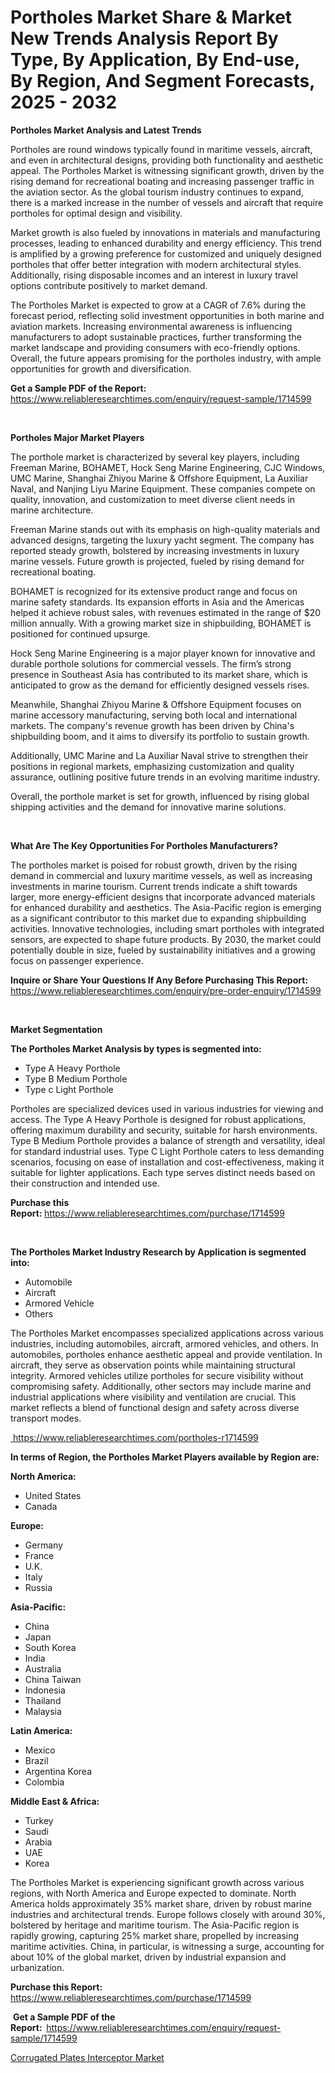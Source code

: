 <p><h1>Portholes Market Share & Market New Trends Analysis Report By Type, By Application, By End-use, By Region, And Segment Forecasts, 2025 - 2032</h1></p><p><strong>Portholes Market Analysis and Latest Trends</strong></p>
<p><p>Portholes are round windows typically found in maritime vessels, aircraft, and even in architectural designs, providing both functionality and aesthetic appeal. The Portholes Market is witnessing significant growth, driven by the rising demand for recreational boating and increasing passenger traffic in the aviation sector. As the global tourism industry continues to expand, there is a marked increase in the number of vessels and aircraft that require portholes for optimal design and visibility.</p><p>Market growth is also fueled by innovations in materials and manufacturing processes, leading to enhanced durability and energy efficiency. This trend is amplified by a growing preference for customized and uniquely designed portholes that offer better integration with modern architectural styles. Additionally, rising disposable incomes and an interest in luxury travel options contribute positively to market demand.</p><p>The Portholes Market is expected to grow at a CAGR of 7.6% during the forecast period, reflecting solid investment opportunities in both marine and aviation markets. Increasing environmental awareness is influencing manufacturers to adopt sustainable practices, further transforming the market landscape and providing consumers with eco-friendly options. Overall, the future appears promising for the portholes industry, with ample opportunities for growth and diversification.</p></p>
<p><strong>Get a Sample PDF of the Report:&nbsp;</strong> <a href="https://www.reliableresearchtimes.com/enquiry/request-sample/1714599?utm_campaign=2233&utm_medium=2&utm_source=Github&utm_content=ia&utm_term=28032025&utm_id=portholes">https://www.reliableresearchtimes.com/enquiry/request-sample/1714599</a></p>
<p>&nbsp;</p>
<p><strong>Portholes Major Market Players</strong></p>
<p><p>The porthole market is characterized by several key players, including Freeman Marine, BOHAMET, Hock Seng Marine Engineering, CJC Windows, UMC Marine, Shanghai Zhiyou Marine & Offshore Equipment, La Auxiliar Naval, and Nanjing Liyu Marine Equipment. These companies compete on quality, innovation, and customization to meet diverse client needs in marine architecture.</p><p>Freeman Marine stands out with its emphasis on high-quality materials and advanced designs, targeting the luxury yacht segment. The company has reported steady growth, bolstered by increasing investments in luxury marine vessels. Future growth is projected, fueled by rising demand for recreational boating.</p><p>BOHAMET is recognized for its extensive product range and focus on marine safety standards. Its expansion efforts in Asia and the Americas helped it achieve robust sales, with revenues estimated in the range of $20 million annually. With a growing market size in shipbuilding, BOHAMET is positioned for continued upsurge.</p><p>Hock Seng Marine Engineering is a major player known for innovative and durable porthole solutions for commercial vessels. The firm’s strong presence in Southeast Asia has contributed to its market share, which is anticipated to grow as the demand for efficiently designed vessels rises.</p><p>Meanwhile, Shanghai Zhiyou Marine & Offshore Equipment focuses on marine accessory manufacturing, serving both local and international markets. The company's revenue growth has been driven by China's shipbuilding boom, and it aims to diversify its portfolio to sustain growth.</p><p>Additionally, UMC Marine and La Auxiliar Naval strive to strengthen their positions in regional markets, emphasizing customization and quality assurance, outlining positive future trends in an evolving maritime industry.</p><p>Overall, the porthole market is set for growth, influenced by rising global shipping activities and the demand for innovative marine solutions.</p></p>
<p>&nbsp;</p>
<p><strong>What Are The Key Opportunities For Portholes Manufacturers?</strong></p>
<p><p>The portholes market is poised for robust growth, driven by the rising demand in commercial and luxury maritime vessels, as well as increasing investments in marine tourism. Current trends indicate a shift towards larger, more energy-efficient designs that incorporate advanced materials for enhanced durability and aesthetics. The Asia-Pacific region is emerging as a significant contributor to this market due to expanding shipbuilding activities. Innovative technologies, including smart portholes with integrated sensors, are expected to shape future products. By 2030, the market could potentially double in size, fueled by sustainability initiatives and a growing focus on passenger experience.</p></p>
<p><strong>Inquire or Share Your Questions If Any Before Purchasing This Report:</strong> <a href="https://www.reliableresearchtimes.com/enquiry/pre-order-enquiry/1714599?utm_campaign=2233&utm_medium=2&utm_source=Github&utm_content=ia&utm_term=28032025&utm_id=portholes">https://www.reliableresearchtimes.com/enquiry/pre-order-enquiry/1714599</a></p>
<p>&nbsp;</p>
<p><strong>Market Segmentation</strong></p>
<p><strong>The Portholes Market Analysis by types is segmented into:</strong></p>
<p><ul><li>Type A Heavy Porthole</li><li>Type B Medium Porthole</li><li>Type c Light Porthole</li></ul></p>
<p><p>Portholes are specialized devices used in various industries for viewing and access. The Type A Heavy Porthole is designed for robust applications, offering maximum durability and security, suitable for harsh environments. Type B Medium Porthole provides a balance of strength and versatility, ideal for standard industrial uses. Type C Light Porthole caters to less demanding scenarios, focusing on ease of installation and cost-effectiveness, making it suitable for lighter applications. Each type serves distinct needs based on their construction and intended use.</p></p>
<p><strong>Purchase this Report:&nbsp;</strong><a href="https://www.reliableresearchtimes.com/purchase/1714599?utm_campaign=2233&utm_medium=2&utm_source=Github&utm_content=ia&utm_term=28032025&utm_id=portholes">https://www.reliableresearchtimes.com/purchase/1714599</a></p>
<p>&nbsp;</p>
<p><strong>The Portholes Market Industry Research by Application is segmented into:</strong></p>
<p><ul><li>Automobile</li><li>Aircraft</li><li>Armored Vehicle</li><li>Others</li></ul></p>
<p><p>The Portholes Market encompasses specialized applications across various industries, including automobiles, aircraft, armored vehicles, and others. In automobiles, portholes enhance aesthetic appeal and provide ventilation. In aircraft, they serve as observation points while maintaining structural integrity. Armored vehicles utilize portholes for secure visibility without compromising safety. Additionally, other sectors may include marine and industrial applications where visibility and ventilation are crucial. This market reflects a blend of functional design and safety across diverse transport modes.</p></p>
<p><a href="https://www.reliableresearchtimes.com/portholes-r1714599?utm_campaign=2233&utm_medium=2&utm_source=Github&utm_content=ia&utm_term=28032025&utm_id=portholes">&nbsp;https://www.reliableresearchtimes.com/portholes-r1714599</a></p>
<p><strong>In terms of Region, the Portholes Market Players available by Region are:</strong></p>
<p>
    <p> <strong> North America: </strong>
        <ul>
            <li>United States</li>
            <li>Canada</li>
        </ul>
        </p> 
    <p> <strong> Europe: </strong>
        <ul>
            <li>Germany</li>
            <li>France</li>
            <li>U.K.</li>
            <li>Italy</li>
            <li>Russia</li>
        </ul>
        </p> 
    <p> <strong> Asia-Pacific: </strong>
        <ul>
            <li>China</li>
            <li>Japan</li>
            <li>South Korea</li>
            <li>India</li>
            <li>Australia</li>
            <li>China Taiwan</li>
            <li>Indonesia</li>
            <li>Thailand</li>
            <li>Malaysia</li>
        </ul>
        </p> 
    <p> <strong> Latin America: </strong>
        <ul>
            <li>Mexico</li>
            <li>Brazil</li>
            <li>Argentina Korea</li>
            <li>Colombia</li>
        </ul>
        </p> 
    <p> <strong> Middle East & Africa: </strong>
        <ul>
            <li>Turkey</li>
            <li>Saudi</li>
            <li>Arabia</li>
            <li>UAE</li>
            <li>Korea</li>
        </ul>
    </p>
    </p>
<p><p>The Portholes Market is experiencing significant growth across various regions, with North America and Europe expected to dominate. North America holds approximately 35% market share, driven by robust marine industries and architectural trends. Europe follows closely with around 30%, bolstered by heritage and maritime tourism. The Asia-Pacific region is rapidly growing, capturing 25% market share, propelled by increasing maritime activities. China, in particular, is witnessing a surge, accounting for about 10% of the global market, driven by industrial expansion and urbanization.</p></p>
<p><strong>Purchase this Report: </strong><a href="https://www.reliableresearchtimes.com/purchase/1714599?utm_campaign=2233&utm_medium=2&utm_source=Github&utm_content=ia&utm_term=28032025&utm_id=portholes">https://www.reliableresearchtimes.com/purchase/1714599</a></p>
<p>&nbsp;<strong>Get a Sample PDF of the Report:&nbsp;&nbsp;</strong><a href="https://www.reliableresearchtimes.com/enquiry/request-sample/1714599?utm_campaign=2233&utm_medium=2&utm_source=Github&utm_content=ia&utm_term=28032025&utm_id=portholes">https://www.reliableresearchtimes.com/enquiry/request-sample/1714599</a></p>
<p><strong></strong></p>
<p><p><a href="https://github.com/NarcisoFerry/Market-Research-Report-List-2/blob/main/corrugated-plates-interceptor-market.md?utm_campaign=2233&utm_medium=2&utm_source=Github&utm_content=ia&utm_term=28032025&utm_id=portholes">Corrugated Plates Interceptor Market</a></p></p>